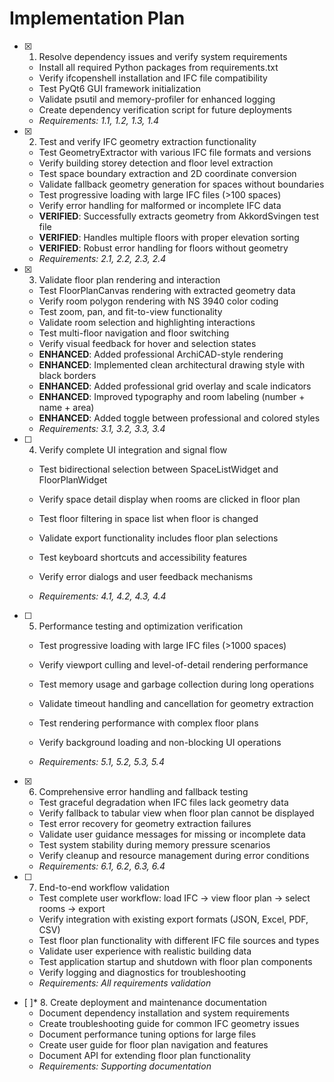 # Implementation Plan

- [x] 1. Resolve dependency issues and verify system requirements


  - Install all required Python packages from requirements.txt
  - Verify ifcopenshell installation and IFC file compatibility
  - Test PyQt6 GUI framework initialization
  - Validate psutil and memory-profiler for enhanced logging
  - Create dependency verification script for future deployments
  - _Requirements: 1.1, 1.2, 1.3, 1.4_



- [x] 2. Test and verify IFC geometry extraction functionality


  - Test GeometryExtractor with various IFC file formats and versions
  - Verify building storey detection and floor level extraction
  - Test space boundary extraction and 2D coordinate conversion
  - Validate fallback geometry generation for spaces without boundaries
  - Test progressive loading with large IFC files (>100 spaces)
  - Verify error handling for malformed or incomplete IFC data
  - **VERIFIED**: Successfully extracts geometry from AkkordSvingen test file
  - **VERIFIED**: Handles multiple floors with proper elevation sorting
  - **VERIFIED**: Robust error handling for floors without geometry
  - _Requirements: 2.1, 2.2, 2.3, 2.4_

- [x] 3. Validate floor plan rendering and interaction


  - Test FloorPlanCanvas rendering with extracted geometry data
  - Verify room polygon rendering with NS 3940 color coding
  - Test zoom, pan, and fit-to-view functionality
  - Validate room selection and highlighting interactions
  - Test multi-floor navigation and floor switching
  - Verify visual feedback for hover and selection states
  - **ENHANCED**: Added professional ArchiCAD-style rendering
  - **ENHANCED**: Implemented clean architectural drawing style with black borders
  - **ENHANCED**: Added professional grid overlay and scale indicators
  - **ENHANCED**: Improved typography and room labeling (number + name + area)
  - **ENHANCED**: Added toggle between professional and colored styles
  - _Requirements: 3.1, 3.2, 3.3, 3.4_

- [ ] 4. Verify complete UI integration and signal flow
  - Test bidirectional selection between SpaceListWidget and FloorPlanWidget
  - Verify space detail display when rooms are clicked in floor plan

  - Test floor filtering in space list when floor is changed
  - Validate export functionality includes floor plan selections
  - Test keyboard shortcuts and accessibility features
  - Verify error dialogs and user feedback mechanisms
  - _Requirements: 4.1, 4.2, 4.3, 4.4_

- [ ] 5. Performance testing and optimization verification
  - Test progressive loading with large IFC files (>1000 spaces)

  - Verify viewport culling and level-of-detail rendering performance
  - Test memory usage and garbage collection during long operations
  - Validate timeout handling and cancellation for geometry extraction
  - Test rendering performance with complex floor plans
  - Verify background loading and non-blocking UI operations
  - _Requirements: 5.1, 5.2, 5.3, 5.4_

- [x] 6. Comprehensive error handling and fallback testing


  - Test graceful degradation when IFC files lack geometry data
  - Verify fallback to tabular view when floor plan cannot be displayed
  - Test error recovery for geometry extraction failures
  - Validate user guidance messages for missing or incomplete data
  - Test system stability during memory pressure scenarios
  - Verify cleanup and resource management during error conditions
  - _Requirements: 6.1, 6.2, 6.3, 6.4_

- [ ] 7. End-to-end workflow validation
  - Test complete user workflow: load IFC → view floor plan → select rooms → export
  - Verify integration with existing export formats (JSON, Excel, PDF, CSV)
  - Test floor plan functionality with different IFC file sources and types
  - Validate user experience with realistic building data
  - Test application startup and shutdown with floor plan components
  - Verify logging and diagnostics for troubleshooting
  - _Requirements: All requirements validation_

- [ ]* 8. Create deployment and maintenance documentation
  - Document dependency installation and system requirements
  - Create troubleshooting guide for common IFC geometry issues
  - Document performance tuning options for large files
  - Create user guide for floor plan navigation and features
  - Document API for extending floor plan functionality
  - _Requirements: Supporting documentation_